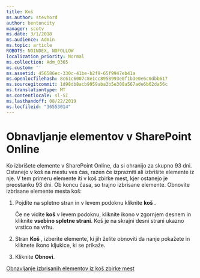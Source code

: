 ```yaml
---
title: Koš
ms.author: stevhord
author: bentoncity
manager: scotv
ms.date: 3/1/2018
ms.audience: Admin
ms.topic: article
ROBOTS: NOINDEX, NOFOLLOW
localization_priority: Normal
ms.collection: Adm_O365
ms.custom: ''
ms.assetid: 456586ec-330c-41be-b2f9-65f9947eb41a
ms.openlocfilehash: 8c61c6007c8e1cc8958993e0f1b3e0e6c0dbb617
ms.sourcegitcommit: 1d98db8acb9959aba3b5e308a567ade6b62da56c
ms.translationtype: MT
ms.contentlocale: sl-SI
ms.lasthandoff: 08/22/2019
ms.locfileid: "36553014"
---
```

# <a name="restore-items-in-sharepoint-online"></a>Obnavljanje elementov v SharePoint Online

Ko izbrišete elemente v SharePoint Online, da si ohranijo za skupno 93 dni. Ostanejo v koš na mestu ves čas, razen če izprazniti ali izbrišite elemente iz nje. V tem primeru elemente iti v koš zbirke mest, kjer ostanejo je preostanku 93 dni. Ob koncu časa, so trajno izbrisane elemente. Obnovite izbrisane elemente mesta koš:
  
1. Pojdite na spletno stran in v levem podoknu kliknite **koš** . 
    
    Če ne vidite **koš** v levem podoknu, kliknite ikono v zgornjem desnem in kliknite **vsebino spletne strani**. Koš je na skrajni desni strani ukazno vrstico na vrhu.
    
2. Stran **Koš** , izberite elemente, ki jih želite obnoviti da nanje pokažete in kliknete ikono kljukice, ki se prikaže. 
    
3. Kliknite **Obnovi**.
    
[Obnavljanje izbrisanih elementov iz koš zbirke mest](https://go.microsoft.com/fwlink/?linkid=866439)
  


